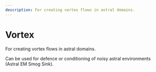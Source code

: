```yaml
---
description: For creating vortex flows in astral domains.
---
```


# Vortex

For creating vortex flows in astral domains. 

Can be used for defence or conditioning of noisy astral environments \(Astral EM Smog Sink\).



